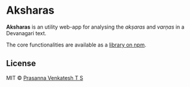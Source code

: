 # Aksharas

**Aksharas** is an utility web-app for analysing the *akṣaras* and *varṇas* in a Devanagari text.

The core functionalities are available as a [library on npm](https://www.npmjs.com/package/@vipran/aksharas).

## License

MIT © [Prasanna Venkatesh T S](https://github.com/vipranarayan14)